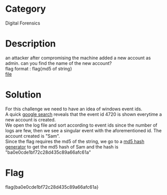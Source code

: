 # Category
Digital Forensics
# Description
an attacker after compromising the machine added a new account as admin. can you find the name of the new account? <br>
flag format : flag{md5 of string} <br>
[file](./Security436509324654726509.evtx)
# Solution
For this challenge we need to have an idea of windows event ids.<br>
A quick [google search](https://www.google.com/search?q=windows+event+id+for+creating+a+new+account) reveals that the event id 4720 is shown everytime a new account is created.<br>
We open the log file and sort according to event ids since the number of logs are few, then we see a singular event with the aforementioned id. The account created is "Sam".<br>
Since the flag requires the md5 of the string, we go to a [md5 hash generator](https://www.md5hashgenerator.com/) to get the md5 hash of Sam and the hash is "ba0e0cde1bf72c28d435c89a66afc61a"
# Flag
flag{ba0e0cde1bf72c28d435c89a66afc61a}
